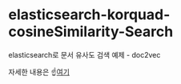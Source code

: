 # elasticsearch-korquad-cosineSimilarity-Search
elasticsearch로 문서 유사도 검색 예제 - doc2vec

자세한 내용은 ☝️[여기](https://skagh.tistory.com/32)
